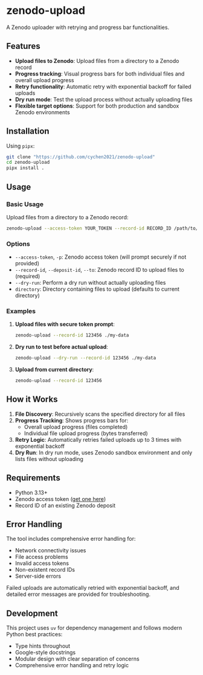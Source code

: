 # zenodo-upload

A Zenodo uploader with retrying and progress bar functionalities.

## Features

- **Upload files to Zenodo**: Upload files from a directory to a Zenodo record
- **Progress tracking**: Visual progress bars for both individual files and overall upload progress
- **Retry functionality**: Automatic retry with exponential backoff for failed uploads
- **Dry run mode**: Test the upload process without actually uploading files
- **Flexible target options**: Support for both production and sandbox Zenodo environments

## Installation

Using `pipx`:

```bash
git clone "https://github.com/cychen2021/zenodo-upload"
cd zenodo-upload
pipx install .
```

## Usage

### Basic Usage

Upload files from a directory to a Zenodo record:

```bash
zenodo-upload --access-token YOUR_TOKEN --record-id RECORD_ID /path/to/files
```

### Options

- `--access-token`, `-p`: Zenodo access token (will prompt securely if not provided)
- `--record-id`, `--deposit-id`, `--to`: Zenodo record ID to upload files to (required)
- `--dry-run`: Perform a dry run without actually uploading files
- `directory`: Directory containing files to upload (defaults to current directory)

### Examples

1. **Upload files with secure token prompt**:

   ```bash
   zenodo-upload --record-id 123456 ./my-data
   ```

2. **Dry run to test before actual upload**:

   ```bash
   zenodo-upload --dry-run --record-id 123456 ./my-data
   ```

3. **Upload from current directory**:

   ```bash
   zenodo-upload --record-id 123456
   ```

## How it Works

1. **File Discovery**: Recursively scans the specified directory for all files
2. **Progress Tracking**: Shows progress bars for:
   - Overall upload progress (files completed)
   - Individual file upload progress (bytes transferred)
3. **Retry Logic**: Automatically retries failed uploads up to 3 times with exponential backoff
4. **Dry Run**: In dry run mode, uses Zenodo sandbox environment and only lists files without uploading

## Requirements

- Python 3.13+
- Zenodo access token ([get one here](https://zenodo.org/account/settings/applications/tokens/new/))
- Record ID of an existing Zenodo deposit

## Error Handling

The tool includes comprehensive error handling for:

- Network connectivity issues
- File access problems
- Invalid access tokens
- Non-existent record IDs
- Server-side errors

Failed uploads are automatically retried with exponential backoff, and detailed error messages are provided for troubleshooting.

## Development

This project uses `uv` for dependency management and follows modern Python best practices:

- Type hints throughout
- Google-style docstrings
- Modular design with clear separation of concerns
- Comprehensive error handling and retry logic
